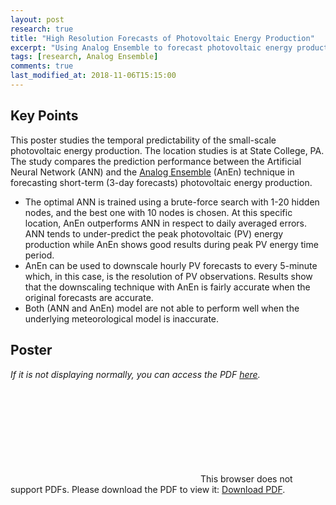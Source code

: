 ```yaml
---
layout: post
research: true
title: "High Resolution Forecasts of Photovoltaic Energy Production"
excerpt: "Using Analog Ensemble to forecast photovoltaic energy production on a household level"
tags: [research, Analog Ensemble]
comments: true
last_modified_at: 2018-11-06T15:15:00
---
```


## Key Points

This poster studies the temporal predictability of the small-scale photovoltaic energy production. The location studies is at State College, PA. The study compares the prediction performance between the Artificial Neural Network (ANN) and the [Analog Ensemble](https://weiming-hu.github.io/AnalogsEnsemble/) (AnEn) technique in forecasting short-term (3-day forecasts) photovoltaic energy production.

- The optimal ANN is trained using a brute-force search with 1-20 hidden nodes, and the best one with 10 nodes is chosen. At this specific location, AnEn outperforms ANN in respect to daily averaged errors. ANN tends to under-predict the peak photovoltaic (PV) energy production while AnEn shows good results during peak PV energy time period.
- AnEn can be used to downscale hourly PV forecasts to every 5-minute which, in this case, is the resolution of PV observations. Results show that the downscaling technique with AnEn is fairly accurate when the original forecasts are accurate.
- Both (ANN and AnEn) model are not able to perform well when the underlying meteorological model is inaccurate.

## Poster

*If it is not displaying normally, you can access the PDF [here](https://weiming-hu.github.io/assets/data-for-posts/2018-11-06-PV-forecasts/PV-forecasts.pdf).*

<object data="https://weiming-hu.github.io/assets/data-for-posts/2018-11-06-PV-forecasts/PV-forecasts.pdf" type="application/pdf" width="100%" height="80%">
<embed src="https://weiming-hu.github.io/assets/data-for-posts/2018-11-06-PV-forecasts/PV-forecasts.pdf">
This browser does not support PDFs. Please download the PDF to view it: <a href="https://weiming-hu.github.io/assets/data-for-posts/2018-11-06-PV-forecasts/PV-forecasts.pdf">Download PDF</a>.</p>
</embed>
</object>


